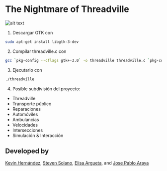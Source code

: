 # The Nightmare of Threadville

![alt text](https://media1.tenor.com/images/3d8fc15eb8db50e77d72d45684a31ee0/tenor.gif?itemid=15476610)

1. Descargar GTK con
```bash
sudo apt-get install libgtk-3-dev
```

2. Compilar threadville.c con
```bash
gcc `pkg-config --cflags gtk+-3.0` -o threadville threadville.c `pkg-config --libs gtk+-3.0`
```

3. Ejecutarlo con
```bash
./threadville
```

4. Posible subdivisión del proyecto:
- Threadville
- Transporte público
- Reparaciones
- Automóviles
- Ambulancias
- Velocidades
- Intersecciones
- Simulación & Interacción

## Developed by
[Kevin Hernández](https://github.com/kevinah95), [Steven Solano](https://github.com/solanors20), [Elisa Argueta](https://github.com/elisa7143), and [Jose Pablo Araya](https://github.com/arayajosepablo)